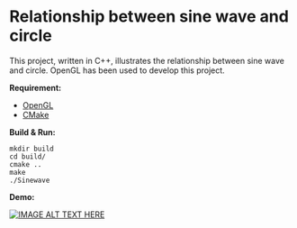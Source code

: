 # Relationship between sine wave and circle

This project, written in C++, illustrates the relationship between sine wave and circle. OpenGL has been used to develop this project.


**Requirement:**  
* [OpenGL](https://www.opengl.org/)
* [CMake](https://cmake.org/)

**Build & Run:**
```
mkdir build
cd build/
cmake ..
make
./Sinewave
```

**Demo:**

[![IMAGE ALT TEXT HERE](http://img.youtube.com/vi/pGy9iuYPNvc/0.jpg)](http://www.youtube.com/watch?v=pGy9iuYPNvc)
